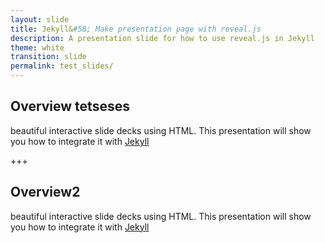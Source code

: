 ```yaml
---
layout: slide
title: Jekyll&#58; Make presentation page with reveal.js
description: A presentation slide for how to use reveal.js in Jekyll
theme: white
transition: slide
permalink: test_slides/
---
```

<section data-separator="++++" data-separator-vertical="+++">

## Overview tetseses
beautiful interactive slide decks using HTML. This presentation will show you
how to integrate it with [Jekyll](http://jekyllrb.com/)


+++
## Overview2

beautiful interactive slide decks using HTML. This presentation will show you
how to integrate it with [Jekyll](http://jekyllrb.com/)

</section>